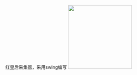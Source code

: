 红皇后采集器，采用swing编写
<img width='200px' src="http://p1.pstatp.com/large/pgc-image/ed9d10f790ce42769914a3792ac955a3" alt=""><br/>
